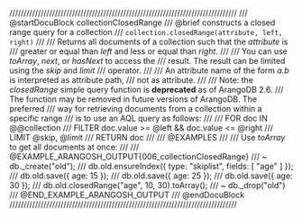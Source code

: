 ////////////////////////////////////////////////////////////////////////////////
/// @startDocuBlock collectionClosedRange
/// @brief constructs a closed range query for a collection
/// `collection.closedRange(attribute, left, right)`
///
/// Returns all documents of a collection such that the *attribute* is
/// greater or equal than *left* and less or equal than *right*.
///
/// You can use *toArray*, *next*, or *hasNext* to access the
/// result. The result can be limited using the *skip* and *limit*
/// operator.
///
/// An attribute name of the form *a.b* is interpreted as attribute path,
/// not as attribute.
///
/// Note: the *closedRange* simple query function is **deprecated** as of ArangoDB 2.6. 
/// The function may be removed in future versions of ArangoDB. The preferred
/// way for retrieving documents from a collection within a specific range
/// is to use an AQL query as follows: 
///
///     FOR doc IN @@collection 
///       FILTER doc.value >= @left && doc.value <= @right 
///       LIMIT @skip, @limit 
///       RETURN doc
///
/// @EXAMPLES
///
/// Use *toArray* to get all documents at once:
///
/// @EXAMPLE_ARANGOSH_OUTPUT{006_collectionClosedRange}
/// ~ db._create("old");
///   db.old.ensureIndex({ type: "skiplist", fields: [ "age" ] });
///   db.old.save({ age: 15 });
///   db.old.save({ age: 25 });
///   db.old.save({ age: 30 });
///   db.old.closedRange("age", 10, 30).toArray();
/// ~ db._drop("old")
/// @END_EXAMPLE_ARANGOSH_OUTPUT
/// @endDocuBlock
////////////////////////////////////////////////////////////////////////////////